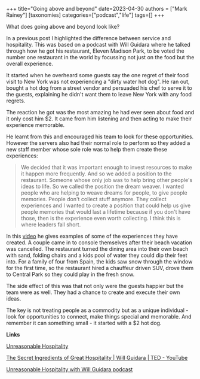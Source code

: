 +++
title="Going above and beyond"
date=2023-04-30
authors = ["Mark Rainey"]
[taxonomies]
categories=["podcast","life"]
tags=[]
+++

What does going above and beyond look like?

<!-- more -->

In a previous post I highlighted the difference between service and hospitality. This was based on a podcast with Will Guidara where he talked through how he got his restaurant, Eleven Madison Park, to be voted the number one restaurant in the world by focussing not just on the food but the overall experience.

It started when he overheard some guests say the one regret of their food visit to New York was not experiencing a "dirty water hot dog". He ran out, bought a hot dog from a street vendor and persuaded his chef to serve it to the guests, explaining he didn't want them to leave New York with any food regrets.

The reaction he got was the most amazing he had ever seen about food and it only cost him $2. It came from him listening and then acting to make their experience memorable.

He learnt from this and encouraged his team to look for these opportunities. However the servers also had their normal role to perform so they added a new staff member whose sole role was to help them create these experiences:

> We decided that it was important enough to invest resources to make it happen more frequently. And so we added a position to the restaurant. Someone whose only job was to help bring other people's ideas to life. So we called the position the dream weaver. I wanted people who are helping to weave dreams for people, to give people memories. People don't collect stuff anymore. They collect experiences and I wanted to create a position that could help us give people memories that would last a lifetime because if you don't have those, then is the experience even worth collecting. I think this is where leaders fall short.

In this [video](https://www.youtube.com/watch?v=bwcyXcOpWVs) he gives examples of some of the experiences they have created. A couple came in to console themselves after their beach vacation was cancelled. The restaurant turned the dining area into their own beach with sand, folding chairs and a kids pool of water they could dip their feet into. For a family of four from Spain, the kids saw snow through the window for the first time, so the restaurant hired a chauffeur driven SUV, drove them to Central Park so they could play in the fresh snow.

The side effect of this was that not only were the guests happier but the team were as well. They had a chance to create and execute their own ideas.

The key is not treating people as a commodity but as a unique individual - look for opportunities to connect, make things special and memorable. And remember it can something small - it started with a $2 hot dog.

__Links__

[Unreasonable Hospitality](https://www.amazon.co.uk/dp/B0B13W5GPT) 

[The Secret Ingredients of Great Hospitality | Will Guidara | TED - YouTube](https://www.youtube.com/watch?v=bwcyXcOpWVs)

[Unreasonable Hospitality with Will Guidara podcast](https://simonsinek.com/podcast/episodes/unreasonable-hospitality-with-will-guidara/)
